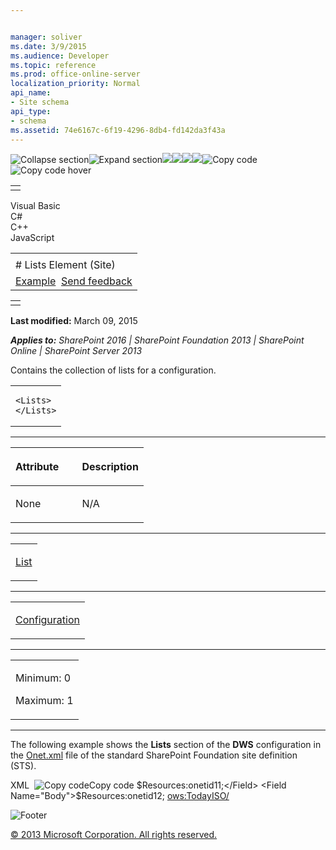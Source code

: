 ```yaml
---


manager: soliver
ms.date: 3/9/2015
ms.audience: Developer
ms.topic: reference
ms.prod: office-online-server
localization_priority: Normal
api_name:
- Site schema
api_type:
- schema
ms.assetid: 74e6167c-6f19-4296-8db4-fd142da3f43a
---
```


![Collapse
section](../icons/collapse_all.gif "Collapse section")![Expand
section](../icons/expand_all.gif "Expand section")![](../icons/collapse_all.gif)![](../icons/expand_all.gif)![](../icons/dropdown.gif)![](../icons/dropdownHover.gif)![Copy
code](../icons/copycode.gif "Copy code")![Copy code
hover](../icons/copycodeHighlight.gif "Copy code hover")
<table>
<tbody>
<tr class="odd">
<td align="left"></td>
</tr>
</tbody>
</table>

Visual Basic  
C\#  
C++  
JavaScript  

<table>
<tbody>
<tr class="odd">
<td align="left"><span id="runningHeaderText"></span></td>
</tr>
<tr class="even">
<td align="left"># Lists Element (Site)</td>
</tr>
<tr class="odd">
<td align="left"><a href="#exampleToggle">Example</a>  <span id="headfeedbackarea" class="feedbackhead"><a href="javascript:SubmitFeedback(&#39;docthis@Microsoft.com&#39;,&#39;&#39;,&#39;&#39;,&#39;&#39;,&#39;1.0.18082.1225&#39;,&#39;%0\dThank%20you%20for%20your%20feedback.%20The%20developer%20writing%20teams%20use%20your%20feedback%20to%20improve%20documentation.%20While%20we%20are%20reviewing%20your%20feedback,%20we%20may%20send%20you%20e-mail%20to%20ask%20for%20clarification%20or%20feedback%20on%20a%20solution.%20We%20do%20not%20use%20your%20e-mail%20address%20for%20any%20other%20purpose%20and%20we%20delete%20it%20after%20we%20finish%20our%20review.%0\AFor%20further%20information%20about%20the%20privacy%20policies%20of%20Microsoft,%20please%20see%20http://privacy.microsoft.com/en-us/default.aspx.%0\A%0\d&#39;,&#39;Customer%20feedback&#39;);">Send feedback</a></span></td>
</tr>
</tbody>
</table>

<table>
<colgroup>
<col width="100%" />
</colgroup>
<tbody>
<tr class="odd">
<td align="left"></td>
</tr>
</tbody>
</table>

**Last modified:** March 09, 2015

***Applies to:** SharePoint 2016 | SharePoint Foundation 2013 |
SharePoint Online | SharePoint Server 2013*

Contains the collection of lists for a configuration.

<span codelanguage="other"></span>
<table>
<colgroup>
<col width="100%" />
</colgroup>
<tbody>
<tr class="odd">
<td align="left"><pre><code>&lt;Lists&gt;
&lt;/Lists&gt;</code></pre></td>
</tr>
</tbody>
</table>


-----------------------------------------------------------------------------------------------------------------------------------------------------------------------------------------------

<table>
<colgroup>
<col width="50%" />
<col width="50%" />
</colgroup>
<thead>
<tr class="header">
<th align="left"><p>Attribute</p></th>
<th align="left"><p>Description</p></th>
</tr>
</thead>
<tbody>
<tr class="odd">
<td align="left"><p>None</p></td>
<td align="left"><p>N/A</p></td>
</tr>
</tbody>
</table>


---------------------------------------------------------------------------------------------------------------------------------------------------------------------------------------------------

<table>
<colgroup>
<col width="100%" />
</colgroup>
<tbody>
<tr class="odd">
<td align="left"><p><a href="list-element-site.htm">List</a></p></td>
</tr>
</tbody>
</table>


----------------------------------------------------------------------------------------------------------------------------------------------------------------------------------------------------

<table>
<colgroup>
<col width="100%" />
</colgroup>
<tbody>
<tr class="odd">
<td align="left"><p><a href="configuration-element-site.htm">Configuration</a></p></td>
</tr>
</tbody>
</table>


------------------------------------------------------------------------------------------------------------------------------------------------------------------------------------------------

<table>
<colgroup>
<col width="100%" />
</colgroup>
<tbody>
<tr class="odd">
<td align="left"><p>Minimum: 0</p>
<p>Maximum: 1</p></td>
</tr>
</tbody>
</table>


------------------------------------------------------------------------------------------------------------------------------------------------------------------------------------------

The following example shows the **Lists**
section of the **DWS** configuration in the
[Onet.xml](http://msdn.microsoft.com/library/b99d6657-d9ae-4135-a43c-c58cdfcdc6c1(Office.15).aspx)
file of the standard SharePoint Foundation site definition (<span
class="keyword">STS</span>).

<span codelanguage="xmlLang"></span>
XML 
<span class="copyCode" onclick="CopyCode(this)"
onkeypress="CopyCode_CheckKey(this, event)"
onmouseover="ChangeCopyCodeIcon(this)"
onmouseout="ChangeCopyCodeIcon(this)" tabindex="0">![Copy
code](../icons/copycode.gif "Copy code")Copy code</span>
    <Lists>
      <List FeatureId="00BFEA71-E717-4E80-AA17-D0C71B360101" Type="101" Title="$Resources:core,shareddocuments_Title;" Url="$Resources:core,shareddocuments_Folder;" /> 
      <List FeatureId="00BFEA71-6A49-43FA-B535-D15C05500108" Type="108" Title="$Resources:core,discussions_Title;" Url="$Resources:core,lists_Folder;/$Resources:core,discussions_Folder;" QuickLaunchUrl="$Resources:core,lists_Folder;/$Resources:core,discussions_Folder;" /> 
      <List FeatureId="00BFEA71-D1CE-42de-9C63-A44004CE0104" Type="104" Title="$Resources:core,announceList;" Url="$Resources:core,lists_Folder;/$Resources:core,announce_Folder;">
        <Data>
          <Rows>
            <Row>
              <Field Name="Title">$Resources:onetid11;</Field> 
              <Field Name="Body">$Resources:onetid12;</Field> 
              <Field Name="Expires"><ows:TodayISO/></Field> 
            </Row>
          </Rows>
        </Data>
      </List>
      <List FeatureId="00BFEA71-2062-426C-90BF-714C59600103" Type="103" Title="$Resources:core,linksList;" Url="$Resources:core,lists_Folder;/$Resources:core,links_Folder;" /> 
      <List FeatureId="00BFEA71-EC85-4903-972D-EBE475780106" Type="106" Title="$Resources:core,calendarList;" Url="$Resources:core,lists_Folder;/$Resources:core,calendar_Folder;" QuickLaunchUrl="$Resources:core,lists_Folder;/$Resources:core,calendar_Folder;/Calendar.aspx" /> 
      <List FeatureId="00BFEA71-A83E-497E-9BA0-7A5C597D0107" Type="107" Title="$Resources:core,taskList;" Url="$Resources:core,lists_Folder;/$Resources:core,tasks_Folder;" /> 
    </Lists>

![Footer](../icons/footer.gif "Footer")

[© 2013 Microsoft Corporation. All rights
reserved.](office-2013-documentation-copyright-notice.htm)



